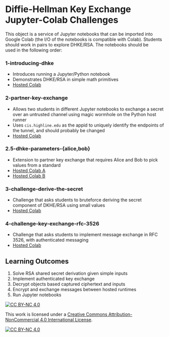 # Diffie-Hellman Key Exchange Jupyter-Colab Challenges

This object is a service of Jupyter notebooks that can be imported into Google 
Colab (the I/O of the notebooks is compatible with Colab). Students should 
work in pairs to explore DHKE/RSA. The notebooks should be used in the 
following order:

### 1-introducing-dhke

- Introduces running a Jupyter/Python notebook
- Demonstrates DHKE/RSA in simple math primitives
- [Hosted Colab](https://colab.research.google.com/drive/1wycpR6m1LmtMxRMPmH8aOKKUkD0KnoYN)

### 2-partner-key-exchange

- Allows two students in different Jupyter notebooks to exchange a secret 
  over an untrusted channel using magic wormhole on the Python host runner
- Uses `cis.highline.edu` as the appid to uniquely identify the endpoints of 
  the tunnel, and should probably be changed
- [Hosted Colab](https://colab.research.google.com/drive/1PfmzVRCZy-D54nwnU79ngwA5y7U63GAy)

### 2.5-dhke-parameters-{alice,bob}

- Extension to partner key exchange that requires Alice and Bob to pick values
  from a standard 
- [Hosted Colab A](https://colab.research.google.com/drive/1rFJ4W2J3WvwVViFeCQdXWXnUmKiPGTdd)
- [Hosted Colab B](https://colab.research.google.com/drive/1STnlsAnp0-lVAM7Rdi1CCwfIWSg2ELGi)

### 3-challenge-derive-the-secret

- Challenge that asks students to bruteforce deriving the secret component of 
  DKHE/RSA using small values
- [Hosted Colab](https://colab.research.google.com/drive/1z7Mlz-gkNbrzRwhX4heTHd_somk69uav)

### 4-challenge-key-exchange-rfc-3526

- Challenge that asks students to implement message exchange in RFC 3526, 
  with authenticated messaging
- [Hosted Colab](https://colab.research.google.com/drive/1llmjDizrSbKvGFzJ_9CW7x4yRFRWB-6x)

## Learning Outcomes

1. Solve RSA shared secret derivation given simple inputs
2. Implement authenticated key exchange
3. Decrypt objects based captured ciphertext and inputs
4. Encrypt and exchange messages between hosted runtimes
5. Run Jupyter notebooks

[![CC BY-NC 4.0][cc-by-nc-shield]][cc-by-nc]

This work is licensed under a
[Creative Commons Attribution-NonCommercial 4.0 International License][cc-by-nc].

[![CC BY-NC 4.0][cc-by-nc-image]][cc-by-nc]

[cc-by-nc]: https://creativecommons.org/licenses/by-nc/4.0/
[cc-by-nc-image]: https://licensebuttons.net/l/by-nc/4.0/88x31.png
[cc-by-nc-shield]: https://img.shields.io/badge/License-CC%20BY--NC%204.0-lightgrey.svg


